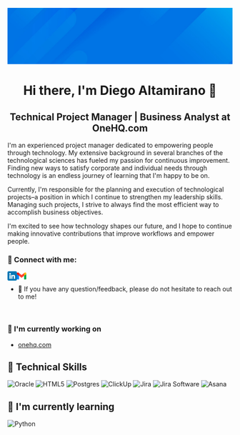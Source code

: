 <p align="center">
  <img src="https://github.com/diegoalta/diegoalta/blob/main/banner.jpeg?raw=true" alt="my banner">
</p>
<h1 align="center">
Hi there, I'm Diego Altamirano 👋
</h1>

<h2 align="center">
Technical Project Manager | Business Analyst at OneHQ.com
</h2> 


I'm an experienced project manager dedicated to empowering people through technology. My extensive background in several branches of the technological sciences has fueled my passion for continuous improvement. Finding new ways to satisfy corporate and individual needs through technology is an endless journey of learning that I'm happy to be on.

Currently, I'm responsible for the planning and execution of technological projects–a position in which I continue to strengthen my leadership skills. Managing such projects, I strive to always find the most efficient way to accomplish business objectives.

I'm excited to see how technology shapes our future, and I hope to continue making innovative contributions that improve workflows and empower people.


### 🤝 Connect with me:
 <a href="https://www.linkedin.com/in/diegoalta/"><img align="left" src="https://github.com/diegoalta/diegoalta/blob/main/linkedin.png?raw=true" alt="diegoalta | LinkedIn" width="21px"/></a> 
 <a href="mailto:diegoalta@gmail.com"><img align="left" src="https://github.com/diegoalta/diegoalta/blob/main/gmail.png?raw=true" alt="diegoalta@gmail.com" width="21px"/></a>
</br>
- 💬 If you have any question/feedback, please do not hesitate to reach out to me!
</br>

### 🔭 I'm currently working on
- <a href="onehq.com">onehq.com</a> 



## 💼 Technical Skills
![Oracle](https://img.shields.io/static/v1?style=for-the-badge&message=Oracle&color=F80000&logo=Oracle&logoColor=FFFFFF&label=)
![HTML5](https://img.shields.io/badge/html5-%23E34F26.svg?style=for-the-badge&logo=html5&logoColor=white)
![Postgres](https://img.shields.io/badge/postgres-%23316192.svg?style=for-the-badge&logo=postgresql&logoColor=white)
![ClickUp](https://img.shields.io/static/v1?style=for-the-badge&message=ClickUp&color=7B68EE&logo=ClickUp&logoColor=FFFFFF&label=)
![Jira](https://img.shields.io/static/v1?style=for-the-badge&message=Jira&color=0052CC&logo=Jira&logoColor=FFFFFF&label=)
![Jira Software](https://img.shields.io/static/v1?style=for-the-badge&message=Jira+Software&color=0052CC&logo=Jira+Software&logoColor=FFFFFF&label=)
![Asana](https://img.shields.io/static/v1?style=for-the-badge&message=Asana&color=F06A6A&logo=Asana&logoColor=FFFFFF&label=)

## 🌱 I'm currently learning
![Python](https://img.shields.io/static/v1?style=for-the-badge&message=Python&color=3776AB&logo=Python&logoColor=FFFFFF&label=)


</br>

<!--

Here are some ideas to get you started:

- 🔭 I’m currently working on ...
- 🌱 I’m currently learning ...
- 👯 I’m looking to collaborate on ...
- 🤔 I’m looking for help with ...
- 💬 Ask me about ...
- 📫 How to reach me: ...
- 😄 Pronouns: ...
- ⚡ Fun fact: ...
-->
